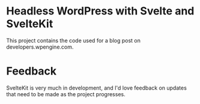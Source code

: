 # Headless WordPress with Svelte and SvelteKit

This project contains the code used for a blog post on developers.wpengine.com.

# Feedback

SvelteKit is very much in development, and I'd love feedback on updates that need to be made as the project progresses.
